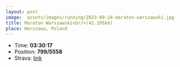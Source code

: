 ```yaml
---
layout: post
image:  assets/images/running/2023-09-24-maraton-warszawski.jpg
title: Maraton Warszawski<br/>(42.195km)
place: Warszawa, Poland
---
```


- Time: **03:30:17**
- Position: **799/5558**
- Strava: [link](https://www.strava.com/activities/9910624363)
